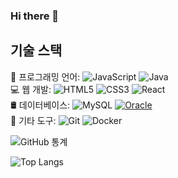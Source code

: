 ### Hi there 👋

## 기술 스택

🚀 프로그래밍 언어: 
![JavaScript](https://img.shields.io/badge/-JavaScript-F7DF1E?style=flat-square&logo=javascript&logoColor=white) ![Java](https://img.shields.io/badge/-Java-007396?style=flat-square&logo=java&logoColor=white)<br/> 
💻 웹 개발: 
![HTML5](https://img.shields.io/badge/-HTML5-E34F26?style=flat-square&logo=html5&logoColor=white) ![CSS3](https://img.shields.io/badge/-CSS3-1572B6?style=flat-square&logo=css3&logoColor=white) ![React](https://img.shields.io/badge/-React-61DAFB?style=flat-square&logo=react&logoColor=white) <br/>
🛢 데이터베이스: 
![MySQL](https://img.shields.io/badge/-MySQL-4479A1?style=flat-square&logo=mysql&logoColor=white) [![Oracle](https://img.shields.io/badge/-Oracle-red?style=for-the-badge&logo=oracle&logoColor=white)](https://www.oracle.com/) <br/>
🔧 기타 도구: 
![Git](https://img.shields.io/badge/-Git-F05032?style=flat-square&logo=git&logoColor=white) ![Docker](https://img.shields.io/badge/-Docker-2496ED?style=flat-square&logo=docker&logoColor=white) <br/>



![GitHub 통계](https://github-readme-stats.vercel.app/api?username=seungje-yu&show_icons=true&theme=radical)

![Top Langs](https://github-readme-stats.vercel.app/api/top-langs/?username=seungje-yu&layout=compact)

<!--
**seungje-yu/seungje-yu** is a ✨ _special_ ✨ repository because its `README.md` (this file) appears on your GitHub profile.



Here are some ideas to get you started:

- 🔭 I’m currently working on ...
- 🌱 I’m currently learning ...
- 👯 I’m looking to collaborate on ...
- 🤔 I’m looking for help with ...
- 💬 Ask me about ...
- 📫 How to reach me: ...
- 😄 Pronouns: ...
- ⚡ Fun fact: ...
-->
